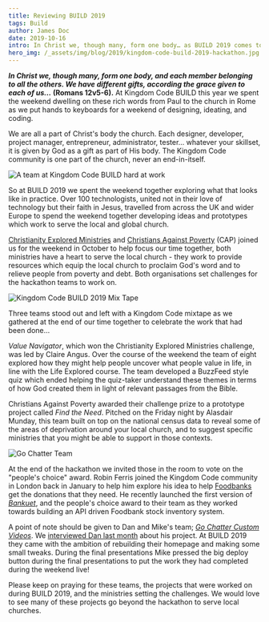 ```yaml
---
title: Reviewing BUILD 2019
tags: Build
author: James Doc
date: 2019-10-16
intro: In Christ we, though many, form one body… as BUILD 2019 comes to an end we share what has happened during the twenty four hour hackathon.
hero_img: /_assets/img/blog/2019/kingdom-code-build-2019-hackathon.jpg
---
```


**_In Christ we, though many, form one body, and each member belonging to all the others. We have different gifts, according the grace given to each of us…_ (Romans 12v5-6).** At Kingdom Code BUILD this year we spent the weekend dwelling on these rich words from Paul to the church in Rome as we put hands to keyboards for a weekend of designing, ideating, and coding.

We are all a part of Christ's body the church. Each designer, developer, project manager, entrepreneur, administrator, tester… whatever your skillset, it is given by God as a gift as part of His body. The Kingdom Code community is one part of the church, never an end-in-itself.

<img class="img img--pull-left" src="/_assets/img/blog/2019/kingdom-code-build-team-2019.jpg" alt="A team at Kingdom Code BUILD hard at work" />

So at BUILD 2019 we spent the weekend together exploring what that looks like in practice. Over 100 technologists, united not in their love of technology but their faith in Jesus, travelled from across the UK and wider Europe to spend the weekend together developing ideas and prototypes which work to serve the local and global church.

[Christianity Explored Ministries](https://explo.red/) and [Christians Against Poverty](https://christiansagainstpoverty.org/) (CAP) joined us for the weekend in October to help focus our time together, both ministries have a heart to serve the local church - they work to provide resources which equip the local church to proclaim God's word and to relieve people from poverty and debt. Both organisations set challenges for the hackathon teams to work on.

<img class="img img--pull-right" src="/_assets/img/blog/2019/kingdom-code-mix-tape.jpg" alt="Kingdom Code BUILD 2019 Mix Tape" />

Three teams stood out and left with a Kingdom Code mixtape as we gathered at the end of our time together to celebrate the work that had been done…

_Value Navigator_, which won the Christianity Explored Ministries challenge, was led by Claire Angus. Over the course of the weekend the team of eight explored how they might help people uncover what people value in life, in line with the Life Explored course. The team developed a BuzzFeed style quiz which ended helping the quiz-taker understand these themes in terms of how God created them in light of relevant passages from the Bible.

Christians Against Poverty awarded their challenge prize to a prototype project called _Find the Need_. Pitched on the Friday night by Alasdair Munday, this team built on top on the national census data to reveal some of the areas of deprivation around your local church, and to suggest specific ministries that you might be able to support in those contexts.

<img class="img img--pull-left" src="/_assets/img/blog/2019/build-19-go-chatter.jpg" alt="Go Chatter Team" />

At the end of the hackathon we invited those in the room to vote on the "people's choice" award. Robin Ferris joined the Kingdom Code community in London back in January to help him explore his idea to help [Foodbanks](https://www.trusselltrust.org/what-we-do/how-foodbanks-work/) get the donations that they need. He recently launched the first version of [_Bankuet_](https://www.bankuet.co.uk/), and the people's choice award to their team as they worked towards building an API driven Foodbank stock inventory system.

A point of note should be given to Dan and Mike's team; [_Go Chatter Custom Videos_](https://gochattercustomvideos.com/). We [interviewed Dan last month](/blog/2019/go-chatter-custom-videos-dan-rackham/) about his project. At BUILD 2019 they came with the ambition of rebuilding their homepage and making some small tweaks. During the final presentations Mike pressed the big deploy button during the final presentations to put the work they had completed during the weekend live!

Please keep on praying for these teams, the projects that were worked on during BUILD 2019, and the ministries setting the challenges. We would love to see many of these projects go beyond the hackathon to serve local churches.
